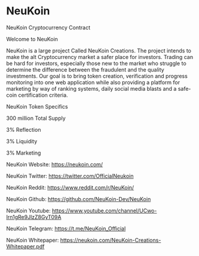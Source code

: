 # NeuKoin
NeuKoin Cryptocurrency Contract


Welcome to NeuKoin

NeuKoin is a large project Called NeuKoin Creations. The project intends to make the alt Cryptocurrency market a safer place for investors. Trading can be hard for investors, especially those new to the market who struggle to determine the difference between the fraudulent and the quality investments. Our goal is to bring token creation, verification and progress monitoring into one web application while also providing a platform for marketing by way of ranking systems, daily social media blasts and a safe-coin certification criteria.

NeuKoin Token Specifics

300 million Total Supply

3% Reflection

3% Liquidity

3% Marketing

NeuKoin Website: https://neukoin.com/

NeuKoin Twitter: https://twitter.com/OfficialNeukoin

NeuKoin Reddit: https://www.reddit.com/r/NeuKoin/

NeuKoin Github: https://github.com/NeuKoin-Dev/NeuKoin

NeuKoin Youtube: https://www.youtube.com/channel/UCwo-Irn1gRe9JlzZ8GyT09A

NeuKoin Telegram: https://t.me/NeuKoin_Official

NeuKoin Whitepaper: https://neukoin.com/NeuKoin-Creations-Whitepaper.pdf
